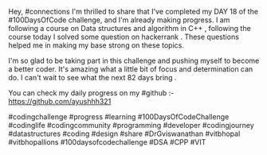 Hey, #connections I'm thrilled to share that I've completed my DAY 18 of the #100DaysOfCode challenge, and I'm already making progress. I am following a course on Data structures and algorithm in C++ , following the course today I solved some question on hackerrank . These questions helped me in making my base strong on these topics. 

I'm so glad to be taking part in this challenge and pushing myself to become a better coder. It's amazing what a little bit of focus and determination can do. I can't wait to see what the next 82 days bring .

You can check my daily progress on my #github :- https://github.com/ayushhh321

#codingchallenge #progress #learning #100DaysOfCodeChallenge #codinglife #codingcommunity #programming #developer #codingjourney #datastructures #coding #design #share #DrGviswanathan #vitbhopal #vitbhopallions #100daysofcodechallenge
#DSA #CPP #VIT
    

